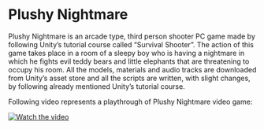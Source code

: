 # Plushy Nightmare

Plushy Nightmare is an arcade type, third person shooter PC game made by following Unity’s tutorial course called “Survival Shooter”. The action of this game takes place in a room of a sleepy boy who is having a nightmare in which he fights evil teddy bears and little elephants that are threatening to occupy his room. All the models, materials and audio tracks are downloaded from Unity’s asset store and all the scripts are written, with slight changes, by following already mentioned Unity’s tutorial course.

Following video represents a playthrough of Plushy Nightmare video game:

[![Watch the video](https://i9.ytimg.com/vi/o78i5zH6MPY/mq2.jpg?sqp=CMzH55gG&rs=AOn4CLCIUXwqUztLxbin7MoRufK8ZmQfBA&retry=3)](https://youtu.be/T-D1KVIuvjA)
